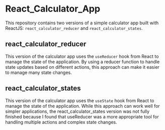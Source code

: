 # React_Calculator_App
This repository contains two versions of a simple calculator app built with ReactJS: `react_calculator_reducer` and `react_calculator_states`.

## react_calculator_reducer
This version of the calculator app uses the `useReducer` hook from React to manage the state of the application. By using a reducer function to handle state updates based on different actions, this approach can make it easier to manage many state changes.

## react_calculator_states
This version of the calculator app uses the `useState` hook from React to manage the state of the application. While this approach can work well for simpler applications, the react_calculator_states version was not fully finished because I found that useReducer was a more appropriate tool for handling multiple actions and complex state changes.
